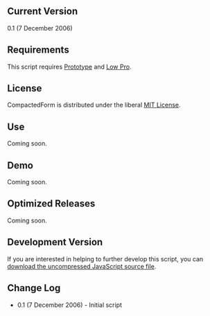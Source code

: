## Current Version ##

0.1 (7 December 2006)

## Requirements ##

This script requires [Prototype](http://prototypejs.org) and [Low Pro](http://www.danwebb.net/2006/9/3/low-pro-unobtrusive-scripting-for-prototype).

## License ##

CompactedForm is distributed under the liberal [MIT License](http://easy-designs.net/code/CompactedForm/working/LICENSE).

## Use ##

Coming soon.

## Demo ##

Coming soon.

## Optimized Releases ##

Coming soon.

## Development Version ##

If you are interested in helping to further develop this script, you can [download the uncompressed JavaScript source file](http://easy-designs.googlecode.com/svn/trunk/CompactedForm/working/CompactedForm.js).

## Change Log ##

  * 0.1 (7 December 2006) - Initial script